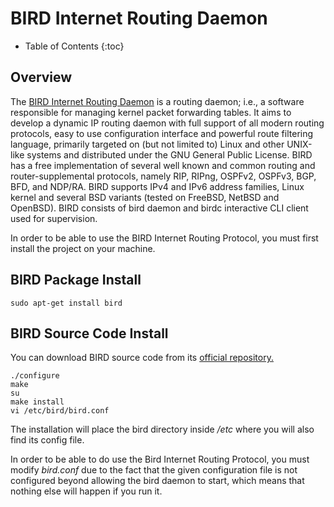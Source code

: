 # BIRD Internet Routing Daemon

* Table of Contents
{:toc}

## Overview

The [BIRD Internet Routing Daemon](https://bird.network.cz/) is a routing
daemon; i.e., a software responsible for managing kernel packet forwarding
tables. It aims to develop a dynamic IP routing daemon with full support of
all modern routing protocols, easy to use configuration interface and powerful
route filtering language, primarily targeted on (but not limited to) Linux and
other UNIX-like systems and distributed under the GNU General Public License.
BIRD has a free implementation of several well known and common routing and
router-supplemental protocols, namely RIP, RIPng, OSPFv2, OSPFv3, BGP, BFD,
and NDP/RA. BIRD supports IPv4 and IPv6 address families, Linux kernel and
several BSD variants (tested on FreeBSD, NetBSD and OpenBSD). BIRD consists
of bird daemon and birdc interactive CLI client used for supervision.

In order to be able to use the BIRD Internet Routing Protocol, you must first
install the project on your machine.

## BIRD Package Install

```shell
sudo apt-get install bird
```

## BIRD Source Code Install

You can download BIRD source code from its
[official repository.](https://gitlab.labs.nic.cz/labs/bird/)
```shell
./configure
make
su
make install
vi /etc/bird/bird.conf
```
The installation will place the bird directory inside */etc* where you will
also find its config file.

In order to be able to do use the Bird Internet Routing Protocol, you must
modify *bird.conf* due to the fact that the given configuration file is not
configured beyond allowing the bird daemon to start, which means that nothing
else will happen if you run it.

